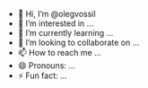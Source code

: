 - 👋 Hi, I’m @olegvossil
- 👀 I’m interested in ...
- 🌱 I’m currently learning ...
- 💞️ I’m looking to collaborate on ...
- 📫 How to reach me ...
- 😄 Pronouns: ...
- ⚡ Fun fact: ...

<!---
olegvossil/olegvossil is a ✨ special ✨ repository because its `README.md` (this file) appears on your GitHub profile.
You can click the Preview link to take a look at your changes.
--->
